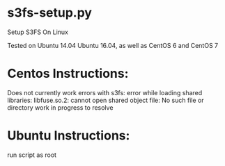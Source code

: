 # s3fs-setup.py
Setup S3FS On Linux


Tested on Ubuntu 14.04 Ubuntu 16.04, as well as CentOS 6 and CentOS 7

# Centos Instructions:
Does not currently work errors with s3fs: error while loading shared libraries: libfuse.so.2: cannot open shared object file: No such file or directory
work in progress to resolve

# Ubuntu Instructions: 
run script as root
